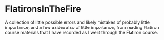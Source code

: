 # FlatironsInTheFire
A collection of little possible errors and likely mistakes of probably little importance, and a few asides also of little importance, from reading Flatiron course materials that I have recorded as I went through the Flatiron course.
